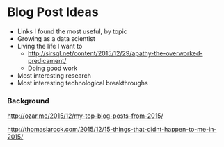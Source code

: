 # Blog Post Ideas

* Links I found the most useful, by topic
* Growing as a data scientist
* Living the life I want to
	* http://sirsql.net/content/2015/12/29/apathy-the-overworked-predicament/
	* Doing good work
* Most interesting research
* Most interesting technological breakthroughs

### Background

http://ozar.me/2015/12/my-top-blog-posts-from-2015/

http://thomaslarock.com/2015/12/15-things-that-didnt-happen-to-me-in-2015/